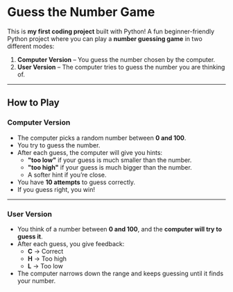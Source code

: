 #  Guess the Number Game
This is **my first coding project** built with Python!
A fun beginner-friendly Python project where you can play a **number guessing game** in two different modes:
1. **Computer Version** – You guess the number chosen by the computer.
2. **User Version** – The computer tries to guess the number you are thinking of.

---

##  How to Play

###  Computer Version
- The computer picks a random number between **0 and 100**.
- You try to guess the number.
- After each guess, the computer will give you hints:
  - **"too low"** if your guess is much smaller than the number.  
  - **"too high"** if your guess is much bigger than the number.  
  - A softer hint if you’re close.
- You have **10 attempts** to guess correctly.
- If you guess right, you win! 

---

###  User Version
- You think of a number between **0 and 100**, and the **computer will try to guess it**.
- After each guess, you give feedback:
  - **C** → Correct  
  - **H** → Too high  
  - **L** → Too low  
- The computer narrows down the range and keeps guessing until it finds your number.


